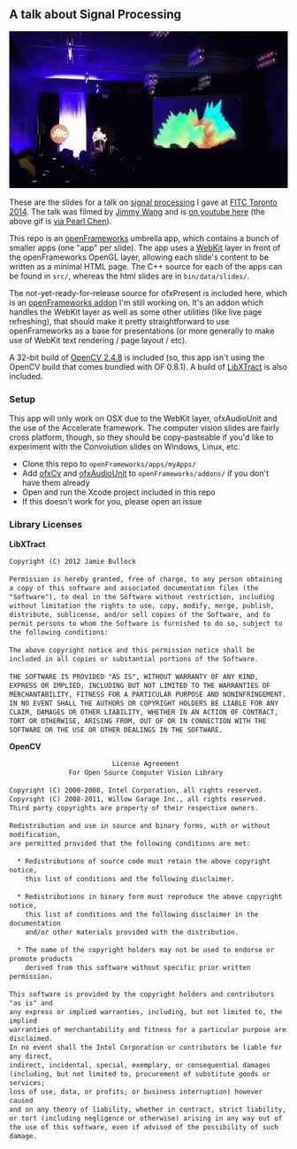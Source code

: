 ## A talk about Signal Processing

![cepstrum slide](fitc.gif "Showing the Cepstrum::Mesh slide")

These are the slides for a talk on [signal processing](http://en.wikipedia.org/wiki/Signal_processing) I gave at [FITC Toronto 2014](http://fitc.ca/event/to14/). The talk was filmed by [Jimmy Wang](http://jimicy.com/) and is [on youtube here](https://www.youtube.com/watch?v=Rvsiwi_bmgk) (the above gif is [via Pearl Chen](https://twitter.com/PearlChen/status/460825313912446976)).

This repo is an [openFrameworks](http://openframeworks.cc/) umbrella app, which contains a bunch of smaller apps  (one "app" per slide). The app uses a [WebKit](http://www.webkit.org/) layer in front of the openFrameworks OpenGL layer, allowing each slide's content to be written as a minimal HTML page. The C++ source for each of the apps can be found in `src/`, whereas the html slides are in `bin/data/slides/`.

The not-yet-ready-for-release source for ofxPresent is included here, which is an [openFrameworks addon](http://ofxaddons.com/) I'm still working on. It's an addon which handles the WebKit layer as well as some other utilities (like live page refreshing), that should make it pretty straightforward to use openFrameworks as a base for presentations (or more generally to make use of WebKit text rendering / page layout / etc).

A 32-bit build of [OpenCV 2.4.8](http://opencv.org/) is included (so, this app isn't using the OpenCV build that comes bundled with OF 0.8.1). A build of [LibXTract](https://github.com/jamiebullock/LibXtract) is also included.

### Setup

This app will only work on OSX due to the WebKit layer, ofxAudioUnit and the use of the Accelerate framework. The computer vision slides are fairly cross platform, though, so they should be copy-pasteable if you'd like to experiment with the Convolution slides on Windows, Linux, etc.

- Clone this repo to `openFrameworks/apps/myApps/`
- Add [ofxCv](https://github.com/kylemcdonald/ofxCv) and [ofxAudioUnit](https://github.com/admsyn/ofxAudioUnit) to `openFrameworks/addons/` if you don't have them already
- Open and run the Xcode project included in this repo
- If this doesn't work for you, please open an issue

### Library Licenses

**LibXTract**

```
Copyright (C) 2012 Jamie Bullock

Permission is hereby granted, free of charge, to any person obtaining a copy of this software and associated documentation files (the "Software"), to deal in the Software without restriction, including without limitation the rights to use, copy, modify, merge, publish, distribute, sublicense, and/or sell copies of the Software, and to permit persons to whom the Software is furnished to do so, subject to the following conditions:

The above copyright notice and this permission notice shall be included in all copies or substantial portions of the Software.

THE SOFTWARE IS PROVIDED "AS IS", WITHOUT WARRANTY OF ANY KIND, EXPRESS OR IMPLIED, INCLUDING BUT NOT LIMITED TO THE WARRANTIES OF MERCHANTABILITY, FITNESS FOR A PARTICULAR PURPOSE AND NONINFRINGEMENT. IN NO EVENT SHALL THE AUTHORS OR COPYRIGHT HOLDERS BE LIABLE FOR ANY CLAIM, DAMAGES OR OTHER LIABILITY, WHETHER IN AN ACTION OF CONTRACT, TORT OR OTHERWISE, ARISING FROM, OUT OF OR IN CONNECTION WITH THE SOFTWARE OR THE USE OR OTHER DEALINGS IN THE SOFTWARE.
```

**OpenCV**

```
                          License Agreement
               For Open Source Computer Vision Library

Copyright (C) 2000-2008, Intel Corporation, all rights reserved.
Copyright (C) 2008-2011, Willow Garage Inc., all rights reserved.
Third party copyrights are property of their respective owners.

Redistribution and use in source and binary forms, with or without modification,
are permitted provided that the following conditions are met:

  * Redistributions of source code must retain the above copyright notice,
    this list of conditions and the following disclaimer.

  * Redistributions in binary form must reproduce the above copyright notice,
    this list of conditions and the following disclaimer in the documentation
    and/or other materials provided with the distribution.

  * The name of the copyright holders may not be used to endorse or promote products
    derived from this software without specific prior written permission.

This software is provided by the copyright holders and contributors "as is" and
any express or implied warranties, including, but not limited to, the implied
warranties of merchantability and fitness for a particular purpose are disclaimed.
In no event shall the Intel Corporation or contributors be liable for any direct,
indirect, incidental, special, exemplary, or consequential damages
(including, but not limited to, procurement of substitute goods or services;
loss of use, data, or profits; or business interruption) however caused
and on any theory of liability, whether in contract, strict liability,
or tort (including negligence or otherwise) arising in any way out of
the use of this software, even if advised of the possibility of such damage.
```
